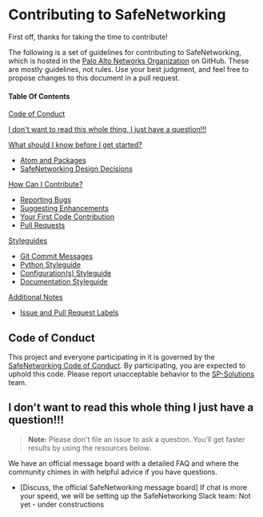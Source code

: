 # Contributing to SafeNetworking
First off, thanks for taking the time to contribute!

The following is a set of guidelines for contributing to SafeNetworking, which is hosted in the [Palo Alto Networks Organization](https://github.com/PaloAltoNetworks) on GitHub. These are mostly guidelines, not rules. Use your best judgment, and feel free to propose changes to this document in a pull request.

#### Table Of Contents

[Code of Conduct](#code-of-conduct)

[I don't want to read this whole thing, I just have a question!!!](#i-dont-want-to-read-this-whole-thing-i-just-have-a-question)

[What should I know before I get started?](#what-should-i-know-before-i-get-started)
  * [Atom and Packages](#atom-and-packages)
  * [SafeNetworking Design Decisions](#design-decisions)

[How Can I Contribute?](#how-can-i-contribute)
  * [Reporting Bugs](#reporting-bugs)
  * [Suggesting Enhancements](#suggesting-enhancements)
  * [Your First Code Contribution](#your-first-code-contribution)
  * [Pull Requests](#pull-requests)

[Styleguides](#styleguides)
  * [Git Commit Messages](#git-commit-messages)
  * [Python Styleguide](#python-styleguide)
  * [Configuration(s) Styleguide](#config-styleguide)
  * [Documentation Styleguide](#documentation-styleguide)

[Additional Notes](#additional-notes)
  * [Issue and Pull Request Labels](#issue-and-pull-request-labels)

## Code of Conduct

This project and everyone participating in it is governed by the [SafeNetworking Code of Conduct](CODE_OF_CONDUCT.md). By participating, you are expected to uphold this code. Please report unacceptable behavior to the [SP-Solutions](mailto:sp-solutions@paloaltonetworks.com) team.

## I don't want to read this whole thing I just have a question!!!

> **Note:** Please don't file an issue to ask a question. You'll get faster results by using the resources below.

We have an official message board with a detailed FAQ and where the community chimes in with helpful advice if you have questions.

* [Discuss, the official SafeNetworking message board]
If chat is more your speed, we will be setting up the SafeNetworking Slack team:
Not yet - under constructions
